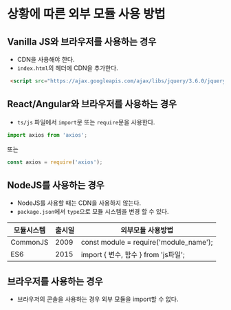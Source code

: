 # 상황에 따른 외부 모듈 사용 방법

## Vanilla JS와 브라우저를 사용하는 경우
- CDN을 사용해야 한다.
- `index.html`의 헤더에 CDN을 추가한다.

```html
 <script src="https://ajax.googleapis.com/ajax/libs/jquery/3.6.0/jquery.min.js"></script>
```

## React/Angular와 브라우저를 사용하는 경우
- `ts/js` 파일에서 `import`문 또는 `require`문을 사용한다.
```js
import axios from 'axios';
```
또는
```js
const axios = require('axios');
```

## NodeJS를 사용하는 경우
- NodeJS를 사용할 때는 CDN을 사용하지 않는다.
- `package.json`에서 `type`으로 모듈 시스템을 변경 할 수 있다.
 
| 모듈시스템 | 출시일 | 외부모듈 사용방법                      |
| ---------- | ------ | -------------------------------------- |
| CommonJS   | 2009   | const module = require('module_name'); |
| ES6        | 2015   | import { 변수, 함수 } from 'js파일';   |

## 브라우저를 사용하는 경우
- 브라우저의 콘솔을 사용하는 경우 외부 모듈을 import할 수 없다.